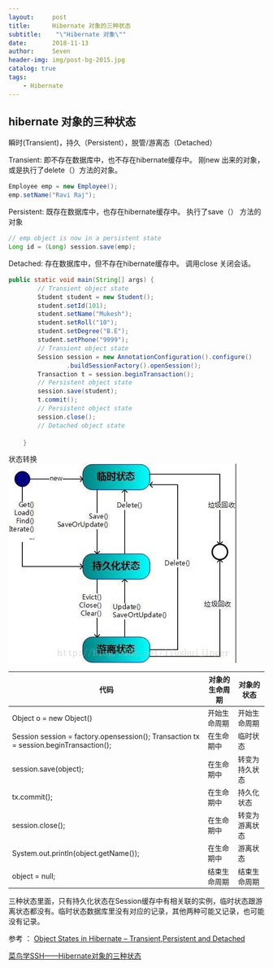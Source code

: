 ```yaml
---
layout:     post
title:      Hibernate 对象的三种状态
subtitle:    "\"Hibernate 对象\""
date:       2018-11-13
author:     Seven
header-img: img/post-bg-2015.jpg
catalog: true
tags:
    - Hibernate
---
```


## hibernate 对象的三种状态

瞬时(Transient)，持久（Persistent），脱管/游离态（Detached）

Transient: 即不存在数据库中，也不存在hibernate缓存中。
刚new 出来的对象，或是执行了delete（）方法的对象。
``` java
Employee emp = new Employee();
emp.setName("Ravi Raj");
``` 
Persistent: 既存在数据库中，也存在hibernate缓存中。
执行了save（） 方法的对象
``` java
// emp object is now in a persistent state
Long id = (Long) session.save(emp);
```
Detached: 存在数据库中，但不存在hibernate缓存中。
调用close 关闭会话。
``` java
public static void main(String[] args) {
        // Transient object state
        Student student = new Student();
        student.setId(101);
        student.setName("Mukesh");
        student.setRoll("10");
        student.setDegree("B.E");
        student.setPhone("9999");
        // Transient object state
        Session session = new AnnotationConfiguration().configure()
                .buildSessionFactory().openSession();
        Transaction t = session.beginTransaction();
        // Persistent object state
        session.save(student);
        t.commit();
        // Persistent object state
        session.close();
        // Detached object state
 
    }
```

状态转换
![状态转换](/img/content-2018-11-13-1.jpg)

| 代码 | 对象的生命周期 | 对象的状态 |
| --- | --- | --- |
| Object o = new Object() | 开始生命周期 | 开始生命周期 |
| Session session = factory.opensession(); Transaction tx = session.beginTransaction(); | 在生命期中 | 临时状态 |
| session.save(object); | 在生命期中 | 转变为持久状态 |
| tx.commit(); | 在生命期中 | 持久化状态 |
| session.close();  | 在生命期中 | 转变为游离状态 |
| System.out.println(object.getName());  | 在生命期中 | 游离状态 |
| object = null; | 结束生命周期 | 结束生命周期 |


三种状态里面，只有持久化状态在Session缓存中有相关联的实例，临时状态跟游离状态都没有。临时状态数据库里没有对应的记录，其他两种可能又记录，也可能没有记录。

参考 ：
[Object States in Hibernate – Transient,Persistent and Detached](http://javawebtutor.com/articles/hibernate/hibernate-object-states.php)

[菜鸟学SSH——Hibernate对象的三种状态](https://blog.csdn.net/liushuijinger/article/details/19051939)



